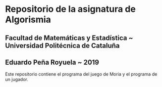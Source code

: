 # Repositorio de la asignatura de Algorismia

## Facultad de Matemáticas y Estadística ~ Universidad Politécnica de Cataluña

## Eduardo Peña Royuela ~ 2019

Este repositorio contiene el programa del juego de Moria y el programa de un jugador.
